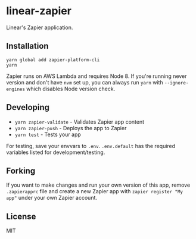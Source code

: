 # linear-zapier

Linear's Zapier application.

## Installation

```
yarn global add zapier-platform-cli
yarn
```

Zapier runs on AWS Lambda and requires Node 8. If you're running never version and don't have `nvm` set up, you can always run `yarn` with `--ignore-engines` which disables Node version check.

## Developing

- `yarn zapier-validate` - Validates Zapier app content
- `yarn zapier-push` - Deploys the app to Zapier
- `yarn test` - Tests your app

For testing, save your envvars to `.env`. `.env.default` has the required variables listed for development/testing.

## Forking

If you want to make changes and run your own version of this app, remove `.zapierapprc` file and create a new Zapier app with `zapier register "My app"` under your own Zapier account.

## License

MIT
